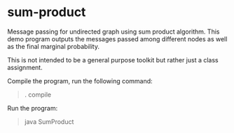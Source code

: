 sum-product
===========

Message passing for undirected graph using sum product algorithm.
This demo program outputs the messages passed among different nodes
as well as the final marginal probability. 

This is not intended to be a general purpose toolkit but rather
just a class assignment.

Compile the program, run the following command:
>. compile

Run the program:
>java SumProduct

